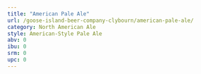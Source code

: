 ```yaml
---
title: "American Pale Ale"
url: /goose-island-beer-company-clybourn/american-pale-ale/
category: North American Ale
style: American-Style Pale Ale
abv: 0
ibu: 0
srm: 0
upc: 0
---
```


